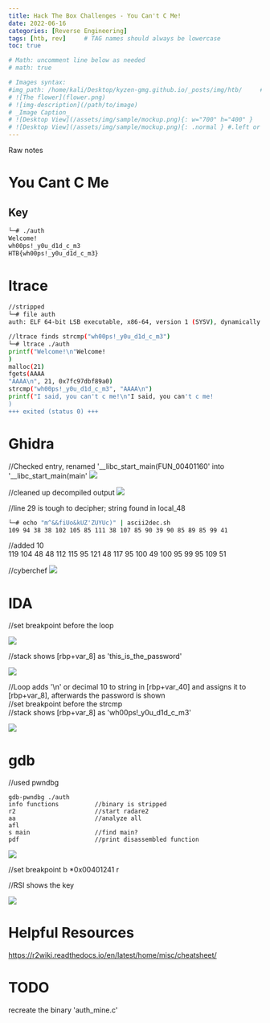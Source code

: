 ```yaml
---
title: Hack The Box Challenges - You Can't C Me!
date: 2022-06-16
categories: [Reverse Engineering]
tags: [htb, rev]     # TAG names should always be lowercase
toc: true

# Math: uncomment line below as needed
# math: true       

# Images syntax:
#img_path: /home/kali/Desktop/kyzen-gmg.github.io/_posts/img/htb/     #set this so no need to use absolute paths for images
# ![The flower](flower.png)
# ![img-description](/path/to/image)
# _Image Caption_
# ![Desktop View](/assets/img/sample/mockup.png){: w="700" h="400" }    #size
# ![Desktop View](/assets/img/sample/mockup.png){: .normal } #.left or .right
---
```

Raw notes

# You Cant C Me

## Key
```bash
└─# ./auth
Welcome!
wh00ps!_y0u_d1d_c_m3     
HTB{wh00ps!_y0u_d1d_c_m3}
```

# ltrace
```bash
//stripped
└─# file auth               
auth: ELF 64-bit LSB executable, x86-64, version 1 (SYSV), dynamically linked, interpreter /lib64/ld-linux-x86-64.so.2, for GNU/Linux 3.2.0, stripped

//ltrace finds strcmp("wh00ps!_y0u_d1d_c_m3")
└─# ltrace ./auth
printf("Welcome!\n"Welcome!
)                                                                                                                                                 = 9
malloc(21)                                                                                                                                                           = 0x15ca6b0
fgets(AAAA
"AAAA\n", 21, 0x7fc97dbf89a0)                                                                                                                                  = 0x15ca6b0
strcmp("wh00ps!_y0u_d1d_c_m3", "AAAA\n")                                                                                                                             = 54
printf("I said, you can't c me!\n"I said, you can't c me!
)                                                                                                                                  = 24
+++ exited (status 0) +++
```

# Ghidra
//Checked entry, renamed '__libc_start_main(FUN_00401160' into '__libc_start_main(main'
![](img/htb/ghidra01.png)

//cleaned up decompiled output
![](img/htb/ghidra02.png)

//line 29 is tough to decipher; string found in local_48
```bash
└─# echo "m^&&fiUo&kUZ'ZUYUc)" | ascii2dec.sh 
109 94 38 38 102 105 85 111 38 107 85 90 39 90 85 89 85 99 41  
```
//added 10  
119 104 48 48 112 115 95 121 48 117 95 100 49 100 95 99 95 109 51  

//cyberchef
![](img/htb/chef01.png)

# IDA
//set breakpoint before the loop

![](img/htb/ida01.png)

//stack shows [rbp+var_8] as 'this_is_the_password'

![](img/htb/ida02.png)

//Loop adds '\n' or decimal 10 to string in [rbp+var_40] and assigns it to [rbp+var_8], afterwards the password is shown  
//set breakpoint before the strcmp  
//stack shows [rbp+var_8] as 'wh00ps!_y0u_d1d_c_m3'  

![](img/htb/ida03.png)

# gdb
//used pwndbg
```
gdb-pwndbg ./auth
info functions          //binary is stripped
r2                      //start radare2
aa                      //analyze all
afl
s main                  //find main?
pdf                     //print disassembled function
```
![](img/htb/gdb01.png)

//set breakpoint
b *0x00401241
r

//RSI shows the key

![](img/htb/gdb02.png)

# Helpful Resources
https://r2wiki.readthedocs.io/en/latest/home/misc/cheatsheet/

# TODO
recreate the binary 'auth_mine.c'